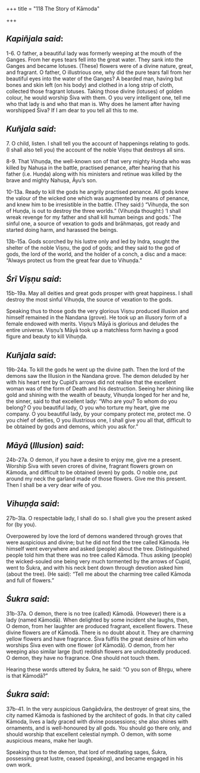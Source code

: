 +++
title = "118 The Story of Kāmoda"

+++
 

## *Kapiñjala said*:

1-6. O father, a beautiful lady was formerly weeping at the mouth of the Ganges. From her eyes tears fell into the great water. They sank into the Ganges and became lotuses. (These) flowers were of a divine nature, great, and fragrant. O father, O illustrious one, why did the pure tears fall from her beautiful eyes into the water of the Ganges? A bearded man, having but bones and skin left (on his body) and clothed in a long strip of cloth, collected those fragrant lotuses. Taking those divine (lotuses) of golden colour, he would worship Śiva with them. O you very intelligent one, tell me who that lady is and who that man is. Why does he lament after having worshipped Śiva? If I am dear to you tell all this to me.

## *Kuñjala said*:

7\. O child, listen. I shall tell you the account of happenings relating to gods. (I shall also tell you) the account of the noble Viṣṇu that destroys all sins.

8-9. That Vihuṇḍa, the well-known son of that very mighty Huṇḍa who was killed by Nahuṣa in the battle, practised penance, after hearing that his father (i.e. Huṇḍa) along with his ministers and retinue was killed by the brave and mighty Nahuṣa, Āyu’s son.

10-13a. Ready to kill the gods he angrily practised penance. All gods knew the valour of the wicked one which was augmented by means of penance, and knew him to be irresistible in the battle. (They said:) “Vihuṇḍa, the son of Huṇḍa, is out to destroy the three worlds.” (Vihuṇḍa thought:) ‘I shall wreak revenge for my father and shall kill human beings and gods.’ The sinful one, a source of vexation to gods and brāhmaṇas, got ready and started doing harm, and harassed the beings.

13b-15a. Gods scorched by his lustre only and led by Indra, sought the shelter of the noble Viṣṇu, the god of gods; and they said to the god of gods, the lord of the world, and the holder of a conch, a disc and a mace: “Always protect us from the great fear due to Vihuṇḍa.”

## *Śrī Viṣṇu said*:

15b-19a. May all deities and great gods prosper with great happiness. I shall destroy the most sinful Vihuṇḍa, the source of vexation to the gods.

Speaking thus to those gods the very glorious Viṣṇu produced illusion and himself remained in the Nandana (grove). He took up an illusory form of a female endowed with merits. Viṣṇu’s Māyā is glorious and deludes the entire universe. Viṣṇu’s Māyā took up a matchless form having a good figure and beauty to kill Vihuṇḍa.

## *Kuñjala said*:

19b-24a. To kill the gods he went up the divine path. Then the lord of the demons saw the Illusion in the Nandana grove. The demon deluded by her with his heart rent by Cupid’s arrows did not realise that the excellent woman was of the form of Death and his destruction. Seeing her shining like gold and shining with the wealth of beauty, Vihuṇḍa longed for her and he, the sinner, said to that excellent lady: “Who are you? To whom do you belong? O you beautiful lady, O you who torture my heart, give me company. O you beautiful lady, by your company protect me, protect me. O you chief of deities, O you illustrious one, I shall give you all that, difficult to be obtained by gods and demons, which you ask for.”

## *Māyā* (*Illusion*) *said*:

24b-27a. O demon, if you have a desire to enjoy me, give me a present. Worship Śiva with seven crores of divine, fragrant flowers grown on Kāmoda, and difficult to be obtained (even) by gods. O noble one, put around my neck the garland made of those flowers. Give me this present. Then I shall be a very dear wife of you.

## *Vihuṇḍa said*:

27b-3la. O respectable lady, I shall do so. I shall give you the present asked for (by you).

Overpowered by love the lord of demons wandered through groves that were auspicious and divine; but he did not find the tree called Kāmoda. He himself went everywhere and asked (people) about the tree. Distinguished people told him that there was no tree called Kāmoda. Thus asking (people) the wicked-souled one being very much tormented by the arrows of Cupid, went to Śukra, and with his neck bent down through devotion asked him (about the tree). (He said): “Tell me about the charming tree called Kāmoda and full of flowers.”

## *Śukra said*:

31b-37a. O demon, there is no tree (called) Kāmodā. (However) there is a lady (named Kāmodā). When delighted by some incident she laughs, then, O demon, from her laughter are produced fragrant, excellent flowers. These divine flowers are of Kāmodā. There is no doubt about it. They are charming yellow flowers and have fragrance. Śiva fulfils the great desire of him who worships Śiva even with one flower (of Kāmodā). O demon, from her weeping also similar large (but) reddish flowers are undoubtedly produced. O demon, they have no fragrance. One should not touch them.

Hearing these words uttered by Śukra, he said: “O you son of Bhṛgu, where is that Kāmodā?”

## *Śukra said*:

37b-41. In the very auspicious Gaṅgādvāra, the destroyer of great sins, the city named Kāmoda is fashioned by the architect of gods. In that city called Kāmoda, lives a lady graced with divine possessions; she also shines with ornaments, and is well-honoured by all gods. You should go there only, and should worship that excellent celestial nymph. O demon, with some auspicious means, make her laugh.

Speaking thus to the demon, that lord of meditating sages, Śukra, possessing great lustre, ceased (speaking), and became engaged in his own work.


